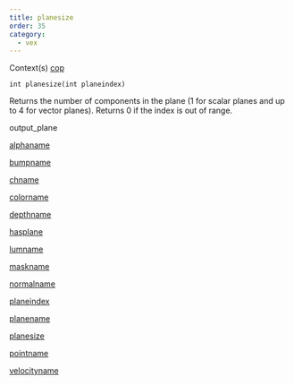 ```yaml
---
title: planesize
order: 35
category:
  - vex
---
```




Context(s)
[cop](../contexts/cop.html)

`int planesize(int planeindex)`

Returns the number of components in the plane (1 for scalar planes and
up to 4 for vector planes). Returns 0 if the index is out of range.


output_plane

[alphaname](alphaname.html)

[bumpname](bumpname.html)

[chname](chname.html)

[colorname](colorname.html)

[depthname](depthname.html)

[hasplane](hasplane.html)

[lumname](lumname.html)

[maskname](maskname.html)

[normalname](normalname.html)

[planeindex](planeindex.html)

[planename](planename.html)

[planesize](planesize.html)

[pointname](pointname.html)

[velocityname](velocityname.html)
